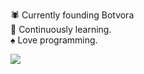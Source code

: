 🕷️ Currently founding Botvora​<br>👾​ Continuously learning.<br>♠️ Love programming.


![](https://quotes-github-readme.vercel.app/api?type=horizontal&theme=dark)

